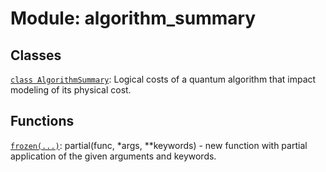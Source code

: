 # Module: algorithm_summary






## Classes

[`class AlgorithmSummary`](../../qualtran/surface_code/AlgorithmSummary.md): Logical costs of a quantum algorithm that impact modeling of its physical cost.

## Functions

[`frozen(...)`](../../qualtran/drawing/musical_score/frozen.md): partial(func, *args, **keywords) - new function with partial application of the given arguments and keywords.


